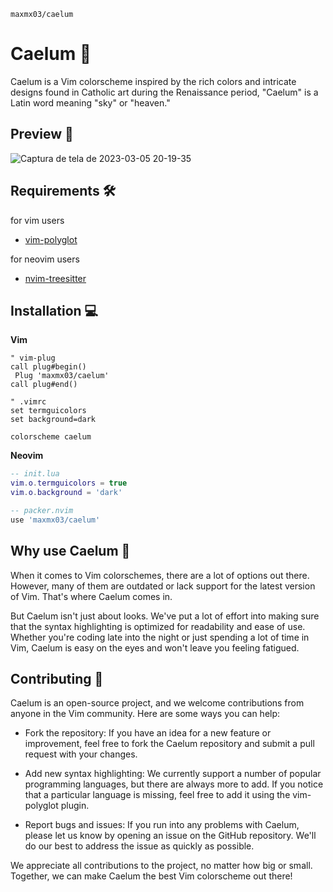 `maxmx03/caelum`
# Caelum 🎨

Caelum is a Vim colorscheme inspired by the rich colors and intricate designs found in Catholic art during the Renaissance period, "Caelum" is a Latin word meaning "sky" or "heaven."

## Preview 👀

![Captura de tela de 2023-03-05 20-19-35](https://user-images.githubusercontent.com/50273941/222991738-e8ef9860-4038-447e-87e0-d499de63fd2a.png)

## Requirements 🛠️

for vim users
- [vim-polyglot](https://github.com/sheerun/vim-polyglot)

for neovim users
- [nvim-treesitter](https://github.com/nvim-treesitter/nvim-treesitter)


## Installation 💻

**Vim**
```vim
" vim-plug
call plug#begin()
 Plug 'maxmx03/caelum'
call plug#end()
```

```vim
" .vimrc
set termguicolors
set background=dark

colorscheme caelum
```

**Neovim**
```lua
-- init.lua
vim.o.termguicolors = true
vim.o.background = 'dark'
```

```lua
-- packer.nvim
use 'maxmx03/caelum'
```

## Why use Caelum 🤔

When it comes to Vim colorschemes, there are a lot of options out there. However, many of them are outdated or lack support for the latest version of Vim. 
That's where Caelum comes in.

But Caelum isn't just about looks. We've put a lot of effort into making sure that the syntax highlighting is optimized for readability and ease of use. 
Whether you're coding late into the night or just spending a lot of time in Vim, Caelum is easy on the eyes and won't leave you feeling fatigued.


## Contributing 🤝

Caelum is an open-source project, and we welcome contributions from anyone in the Vim community. Here are some ways you can help:

- Fork the repository: If you have an idea for a new feature or improvement, feel free to fork the Caelum repository and submit a pull request with your changes.

- Add new syntax highlighting: We currently support a number of popular programming languages, but there are always more to add. If you notice that a particular language is missing, feel free to add it using the vim-polyglot plugin.

- Report bugs and issues: If you run into any problems with Caelum, please let us know by opening an issue on the GitHub repository. We'll do our best to address the issue as quickly as possible.

We appreciate all contributions to the project, no matter how big or small. Together, we can make Caelum the best Vim colorscheme out there!
